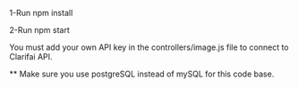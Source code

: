 1-Run npm install

2-Run npm start

You must add your own API key in the controllers/image.js file to connect to Clarifai API.


** Make sure you use postgreSQL instead of mySQL for this code base.

